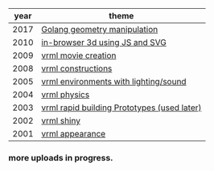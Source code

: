 |year|theme|
|-|-|
|2017|[Golang geometry manipulation](./2017/)
|2010|[in-browser 3d using JS and SVG](./2010/)
|2009|[vrml movie creation](./2009/)
|2008|[vrml constructions](./2008/)
|2005|[vrml environments with lighting/sound](./2005/)
|2004|[vrml physics](./2004/)
|2003|[vrml rapid building Prototypes (used later)](./2003/)
|2002|[vrml shiny](./2002/)
|2001|[vrml appearance](./2001/)

### more uploads in progress.
